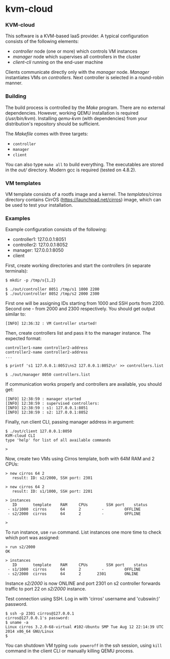 kvm-cloud
=========

### KVM-cloud
This software is a KVM-based IaaS provider. A typical configuration consists of the following elements:
 * *controller* node (one or more) which controls VM instances
 * *manager* node which supervises all controllers in the cluster
 * *client-cli* running on the end-user machine

Clients communicate directly only with the *manager* node. *Manager* instantiates VMs on *controllers*. Next controller is selected in a round-robin manner.

### Building
The build process is controlled by the *Make* program. There are no external dependencies. However, working QEMU installation is required (*/usr/bin/kvm*). Installing *qemu-kvm* (with dependencies) from your distribution's repository should be sufficient.

The *Makefile* comes with three targets:
 * `controller`
 * `manager`
 * `client`

You can also type `make all` to build everything. The executables are stored in the *out/* directory. Modern gcc is required (tested on 4.8.2).

### VM templates
VM template consists of a rootfs image and a kernel. The *templates/cirros* directory contains CirrOS (https://launchpad.net/cirros) image, which can be used to test your installation.

### Examples
Example configuration consists of the following:
 * controller1: 127.0.0.1:8051
 * controller2: 127.0.0.1:8052
 * manager: 127.0.0.1:8050
 * client

First, create working directories and start the controllers (in separate terminals):
```
$ mkdir -p /tmp/s{1,2}

$ ./out/controller 8051 /tmp/s1 1000 2200
$ ./out/controller 8052 /tmp/s2 2000 2300
```
First one will be assigning IDs starting from 1000 and SSH ports from 2200. Second one - from 2000 and 2300 respectively.
You should get output similar to:
```
[INFO] 12:36:32 : VM Controller started!
```

Then, create controllers list and pass it to the manager instance. The expected format:
```
controller1-name controller2-address
controller2-name controller2-address
...
```

```
$ printf 's1 127.0.0.1:8051\ns2 127.0.0.1:8052\n' >> controllers.list

$ ./out/manager 8050 controllers.list
```
If communication works properly and controllers are available, you should get:
```
[INFO] 12:38:59 : manager started
[INFO] 12:38:59 : supervised controllers:
[INFO] 12:38:59 : s1: 127.0.0.1:8051
[INFO] 12:38:59 : s2: 127.0.0.1:8052
```

Finally, run client CLI, passing manager address in argument:
```
$ ./out/client 127.0.0.1:8050
KVM-cloud CLI
type 'help' for list of all available commands

>
```

Now, create two VMs using Cirros template, both with 64M RAM and 2 CPUs:
```
> new cirros 64 2
   result: ID: s2/2000, SSH port: 2301

> new cirros 64 2
   result: ID: s1/1000, SSH port: 2201

> instances
   ID		template	RAM		CPUs		SSH port	status
 - s1/1000	cirros		64		2		  -  		OFFLINE	
 - s2/2000	cirros		64		2		  -  		OFFLINE	

> 
```

To run instance, use `run` command. List instances one more time to check which port was assigned:
```
> run s2/2000
OK

> instances
   ID		template	RAM		CPUs		SSH port	status
 - s1/1000	cirros		64		2		  -  		OFFLINE	
 - s2/2000	cirros		64		2		2301		ONLINE	
```
Instance *s2/2000* is now ONLINE and port 2301 on s2 controller forwards traffic to port 22 on *s2/2000* instance.

Test connection using SSH. Log in with 'cirros' username and 'cubswin:)' password.
```
$ ssh -p 2301 cirros@127.0.0.1
cirros@127.0.0.1's password: 
$ uname -a
Linux cirros 3.2.0-68-virtual #102-Ubuntu SMP Tue Aug 12 22:14:39 UTC 2014 x86_64 GNU/Linux
$ 
```

You can shutdown VM typing `sudo poweroff` in the ssh session, using `kill` command in the client CLI or manually killing QEMU process.
